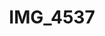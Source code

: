 ---
pid: '195'
layout: photos
title: IMG_4537
filename: IMG_4537.jpg
caption: 
previous_pid: '194'
next_pid: '196'
permalink: "/photos/195.html"
---